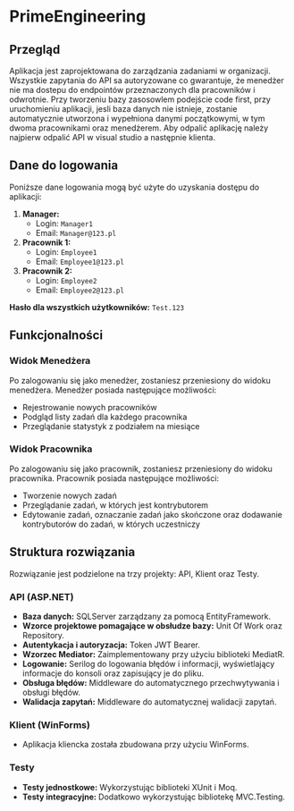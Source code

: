 # PrimeEngineering
## Przegląd
Aplikacja jest zaprojektowana do zarządzania zadaniami w organizacji. Wszystkie zapytania do API sa autoryzowane co gwarantuje, że menedżer nie ma dostepu do endpointów przeznaczonych dla pracowników i odwrotnie. Przy tworzeniu bazy zasosowlem podejście code first, przy uruchomieniu aplikacji, jesli baza danych nie istnieje, zostanie automatycznie utworzona i wypełniona danymi początkowymi, w tym dwoma pracownikami oraz menedżerem. Aby odpalić aplikację należy najpierw odpalić API w visual studio a następnie klienta.


## Dane do logowania
Poniższe dane logowania mogą być użyte do uzyskania dostępu do aplikacji:

1. **Manager:**
   - Login: `Manager1`
   - Email: `Manager@123.pl`
2. **Pracownik 1:**
   - Login: `Employee1`
   - Email: `Employee1@123.pl`
3. **Pracownik 2:**
   - Login: `Employee2`
   - Email: `Employee2@123.pl`

**Hasło dla wszystkich użytkowników:** `Test.123`

## Funkcjonalności

### Widok Menedżera
Po zalogowaniu się jako menedżer, zostaniesz przeniesiony do widoku menedżera. Menedżer posiada następujące możliwości:
- Rejestrowanie nowych pracowników
- Podgląd listy zadań dla każdego pracownika
- Przeglądanie statystyk z podziałem na miesiące

### Widok Pracownika
Po zalogowaniu się jako pracownik, zostaniesz przeniesiony do widoku pracownika. Pracownik posiada następujące możliwości:
- Tworzenie nowych zadań
- Przeglądanie zadań, w których jest kontrybutorem
- Edytowanie zadań, oznaczanie zadań jako skończone oraz dodawanie kontrybutorów do zadań, w których uczestniczy

## Struktura rozwiązania
Rozwiązanie jest podzielone na trzy projekty: API, Klient oraz Testy.

### API (ASP.NET)
- **Baza danych:** SQLServer zarządzany za pomocą EntityFramework.
- **Wzorce projektowe pomagające w obsłudze bazy:** Unit Of Work oraz Repository.
- **Autentykacja i autoryzacja:** Token JWT Bearer.
- **Wzorzec Mediator:** Zaimplementowany przy użyciu biblioteki MediatR.
- **Logowanie:** Serilog do logowania błędów i informacji, wyświetlający informacje do konsoli oraz zapisujący je do pliku.
- **Obsługa błędów:** Middleware do automatycznego przechwytywania i obsługi błędów.
- **Walidacja zapytań:** Middleware do automatycznej walidacji zapytań.

### Klient (WinForms)
- Aplikacja kliencka została zbudowana przy użyciu WinForms.

### Testy
- **Testy jednostkowe:** Wykorzystując biblioteki XUnit i Moq.
- **Testy integracyjne:** Dodatkowo wykorzystując bibliotekę MVC.Testing.
